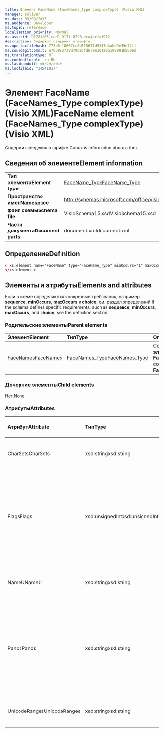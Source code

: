 ```yaml
---
title: Элемент FaceName (FaceNames_Type complexType) (Visio XML)
manager: soliver
ms.date: 03/09/2015
ms.audience: Developer
ms.topic: reference
localization_priority: Normal
ms.assetid: b1783f05-ced1-917f-8298-eca4ecfa3912
description: Содержит сведения о шрифте.
ms.openlocfilehash: 773b5f10607cc6d515671d93d7d4abd9e39e72ff
ms.sourcegitcommit: e7b38e37a9d79becfd679e10420a19890165606d
ms.translationtype: MT
ms.contentlocale: ru-RU
ms.lasthandoff: 05/29/2019
ms.locfileid: "34541017"
---
```

# <a name="facename-element-facenames_type-complextype-visio-xml"></a><span data-ttu-id="00640-103">Элемент FaceName (FaceNames_Type complexType) (Visio XML)</span><span class="sxs-lookup"><span data-stu-id="00640-103">FaceName element (FaceNames_Type complexType) (Visio XML)</span></span>

<span data-ttu-id="00640-104">Содержит сведения о шрифте.</span><span class="sxs-lookup"><span data-stu-id="00640-104">Contains information about a font.</span></span>
  
## <a name="element-information"></a><span data-ttu-id="00640-105">Сведения об элементе</span><span class="sxs-lookup"><span data-stu-id="00640-105">Element information</span></span>

|||
|:-----|:-----|
|<span data-ttu-id="00640-106">**Тип элемента**</span><span class="sxs-lookup"><span data-stu-id="00640-106">**Element type**</span></span> <br/> |[<span data-ttu-id="00640-107">FaceName_Type</span><span class="sxs-lookup"><span data-stu-id="00640-107">FaceName_Type</span></span>](facename_type-complextypevisio-xml.md) <br/> |
|<span data-ttu-id="00640-108">**Пространство имен**</span><span class="sxs-lookup"><span data-stu-id="00640-108">**Namespace**</span></span> <br/> |http://schemas.microsoft.com/office/visio/2012/main  <br/> |
|<span data-ttu-id="00640-109">**Файл схемы**</span><span class="sxs-lookup"><span data-stu-id="00640-109">**Schema file**</span></span> <br/> |<span data-ttu-id="00640-110">VisioSchema15.xsd</span><span class="sxs-lookup"><span data-stu-id="00640-110">VisioSchema15.xsd</span></span>  <br/> |
|<span data-ttu-id="00640-111">**Части документа**</span><span class="sxs-lookup"><span data-stu-id="00640-111">**Document parts**</span></span> <br/> |<span data-ttu-id="00640-112">document.xml</span><span class="sxs-lookup"><span data-stu-id="00640-112">document.xml</span></span>  <br/> |
   
## <a name="definition"></a><span data-ttu-id="00640-113">Определение</span><span class="sxs-lookup"><span data-stu-id="00640-113">Definition</span></span>

```XML
< xs:element name="FaceName" type="FaceName_Type" minOccurs="1" maxOccurs="unbounded" >
</xs:element > 
```

## <a name="elements-and-attributes"></a><span data-ttu-id="00640-114">Элементы и атрибуты</span><span class="sxs-lookup"><span data-stu-id="00640-114">Elements and attributes</span></span>

<span data-ttu-id="00640-115">Если в схеме определяются конкретные требования, например **sequence**, **minOccurs**, **maxOccurs** и **choice**, см. раздел определений.</span><span class="sxs-lookup"><span data-stu-id="00640-115">If the schema defines specific requirements, such as **sequence**, **minOccurs**, **maxOccurs**, and **choice**, see the definition section.</span></span> 
  
### <a name="parent-elements"></a><span data-ttu-id="00640-116">Родительские элементы</span><span class="sxs-lookup"><span data-stu-id="00640-116">Parent elements</span></span>

|<span data-ttu-id="00640-117">**Элемент**</span><span class="sxs-lookup"><span data-stu-id="00640-117">**Element**</span></span>|<span data-ttu-id="00640-118">**Тип**</span><span class="sxs-lookup"><span data-stu-id="00640-118">**Type**</span></span>|<span data-ttu-id="00640-119">**Описание**</span><span class="sxs-lookup"><span data-stu-id="00640-119">**Description**</span></span>|
|:-----|:-----|:-----|
|[<span data-ttu-id="00640-120">FaceNames</span><span class="sxs-lookup"><span data-stu-id="00640-120">FaceNames</span></span>](facenames-element-visiodocument_type-complextypevisio-xml.md) <br/> |[<span data-ttu-id="00640-121">FaceNames_Type</span><span class="sxs-lookup"><span data-stu-id="00640-121">FaceNames_Type</span></span>](facenames_type-complextypevisio-xml.md) <br/> |<span data-ttu-id="00640-122">Содержит коллекцию **элементов FaceName.**</span><span class="sxs-lookup"><span data-stu-id="00640-122">Contains a collection of **FaceName** elements.</span></span>  <br/> |
   
### <a name="child-elements"></a><span data-ttu-id="00640-123">Дочерние элементы</span><span class="sxs-lookup"><span data-stu-id="00640-123">Child elements</span></span>

<span data-ttu-id="00640-124">Нет.</span><span class="sxs-lookup"><span data-stu-id="00640-124">None.</span></span>
  
### <a name="attributes"></a><span data-ttu-id="00640-125">Атрибуты</span><span class="sxs-lookup"><span data-stu-id="00640-125">Attributes</span></span>

|<span data-ttu-id="00640-126">**Атрибут**</span><span class="sxs-lookup"><span data-stu-id="00640-126">**Attribute**</span></span>|<span data-ttu-id="00640-127">**Тип**</span><span class="sxs-lookup"><span data-stu-id="00640-127">**Type**</span></span>|<span data-ttu-id="00640-128">**Обязательный**</span><span class="sxs-lookup"><span data-stu-id="00640-128">**Required**</span></span>|<span data-ttu-id="00640-129">**Описание**</span><span class="sxs-lookup"><span data-stu-id="00640-129">**Description**</span></span>|<span data-ttu-id="00640-130">**Возможные значения**</span><span class="sxs-lookup"><span data-stu-id="00640-130">**Possible values**</span></span>|
|:-----|:-----|:-----|:-----|:-----|
|<span data-ttu-id="00640-131">CharSets</span><span class="sxs-lookup"><span data-stu-id="00640-131">CharSets</span></span>  <br/> |<span data-ttu-id="00640-132">xsd:string</span><span class="sxs-lookup"><span data-stu-id="00640-132">xsd:string</span></span>  <br/> |<span data-ttu-id="00640-133">необязательный</span><span class="sxs-lookup"><span data-stu-id="00640-133">optional</span></span>  <br/> |<span data-ttu-id="00640-134">Поддерживаемые наборы символов шрифта.</span><span class="sxs-lookup"><span data-stu-id="00640-134">The supported character sets of the font.</span></span>  <br/> |<span data-ttu-id="00640-135">Значения типа xsd:string.</span><span class="sxs-lookup"><span data-stu-id="00640-135">Values of the xsd:string type.</span></span>  <br/> |
|<span data-ttu-id="00640-136">Flags</span><span class="sxs-lookup"><span data-stu-id="00640-136">Flags</span></span>  <br/> |<span data-ttu-id="00640-137">xsd:unsignedInt</span><span class="sxs-lookup"><span data-stu-id="00640-137">xsd:unsignedInt</span></span>  <br/> |<span data-ttu-id="00640-138">необязательный</span><span class="sxs-lookup"><span data-stu-id="00640-138">optional</span></span>  <br/> |<span data-ttu-id="00640-139">Флаги, которые указывают следующее: отсутствующий шрифт, шрифт по умолчанию, азиатский шрифт, сложный шрифт, вертикальный шрифт и тип шрифта.</span><span class="sxs-lookup"><span data-stu-id="00640-139">Flags that indicate the following: missing font, default font, asian font, complex font, vertical font, and font type.</span></span>  <br/> |<span data-ttu-id="00640-140">Значения типа xsd:unsignedInt.</span><span class="sxs-lookup"><span data-stu-id="00640-140">Values of the xsd:unsignedInt type.</span></span>  <br/> |
|<span data-ttu-id="00640-141">NameU</span><span class="sxs-lookup"><span data-stu-id="00640-141">NameU</span></span>  <br/> |<span data-ttu-id="00640-142">xsd:string</span><span class="sxs-lookup"><span data-stu-id="00640-142">xsd:string</span></span>  <br/> |<span data-ttu-id="00640-143">Обязательный</span><span class="sxs-lookup"><span data-stu-id="00640-143">required</span></span>  <br/> |<span data-ttu-id="00640-144">Имя шрифта в качестве строки Юникода UTF-16.</span><span class="sxs-lookup"><span data-stu-id="00640-144">The name of the font as a UTF-16 Unicode string.</span></span>  <br/> ||
|<span data-ttu-id="00640-145">Panos</span><span class="sxs-lookup"><span data-stu-id="00640-145">Panos</span></span>  <br/> |<span data-ttu-id="00640-146">xsd:string</span><span class="sxs-lookup"><span data-stu-id="00640-146">xsd:string</span></span>  <br/> |<span data-ttu-id="00640-147">необязательный</span><span class="sxs-lookup"><span data-stu-id="00640-147">optional</span></span>  <br/> |<span data-ttu-id="00640-148">Подпись области для шрифта.</span><span class="sxs-lookup"><span data-stu-id="00640-148">The panose signature for the font.</span></span> <span data-ttu-id="00640-149">Panose — это система классификации шрифтов, классифицирующая их на основе их визуальных характеристик.</span><span class="sxs-lookup"><span data-stu-id="00640-149">Panose is a classification system for typefaces that categorizes them based upon their visual characteristics.</span></span>  <br/> |<span data-ttu-id="00640-150">Значения типа xsd:string.</span><span class="sxs-lookup"><span data-stu-id="00640-150">Values of the xsd:string type.</span></span>  <br/> |
|<span data-ttu-id="00640-151">UnicodeRanges</span><span class="sxs-lookup"><span data-stu-id="00640-151">UnicodeRanges</span></span>  <br/> |<span data-ttu-id="00640-152">xsd:string</span><span class="sxs-lookup"><span data-stu-id="00640-152">xsd:string</span></span>  <br/> |<span data-ttu-id="00640-153">необязательный</span><span class="sxs-lookup"><span data-stu-id="00640-153">optional</span></span>  <br/> |<span data-ttu-id="00640-154">Поддерживаемые диапазоны Юникод шрифта.</span><span class="sxs-lookup"><span data-stu-id="00640-154">The supported Unicode ranges of the font.</span></span>  <br/> |<span data-ttu-id="00640-155">Значения типа xsd:string.</span><span class="sxs-lookup"><span data-stu-id="00640-155">Values of the xsd:string type.</span></span>  <br/> |
   


